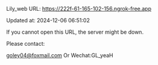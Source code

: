 Lily_web URL: https://222f-61-165-102-156.ngrok-free.app

Updated at: 2024-12-06 06:51:02

If you cannot open this URL, the server might be down.

Please contact: 

goley04@foxmail.com Or Wechat:GL_yeaH